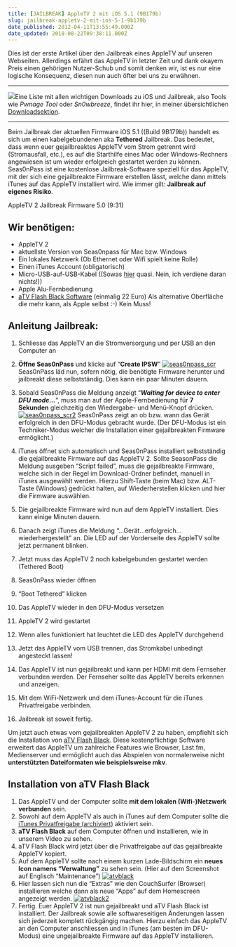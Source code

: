 ```yaml
---
title: [JAILBREAK] AppleTV 2 mit iOS 5.1 (9B179b)
slug: jailbreak-appletv-2-mit-ios-5-1-9b179b
date_published: 2012-04-11T13:55:49.000Z
date_updated: 2018-08-22T09:38:11.000Z
---
```


Dies ist der erste Artikel über den Jailbreak eines AppleTV auf unseren Webseiten. Allerdings erfährt das AppleTV in letzter Zeit und dank okayem Preis einen gehörigen Nutzer-Schub und somit denken wir, ist es nur eine logische Konsequenz, diesen nun auch öfter bei uns zu erwähnen.

---
[![](//thafakerde.appspot.com/img/iphone-jailbreak-150x150.jpg)](__GHOST_URL__/download-tools-jailbreaks/)Eine Liste mit allen wichtigen Downloads zu iOS und Jailbreak, also Tools wie *Pwnage Tool* oder *Sn0wbreeze*, findet ihr hier, in meiner übersichtlichen [Downloadsektion](__GHOST_URL__/download-tools-jailbreaks/).

---

Beim Jailbreak der aktuellen Firmware iOS 5.1 ((Build 9B179b)) handelt es sich um einen kabelgebundenen aka **Tethered** Jailbreak. Das bedeutet, dass wenn euer gejailbreaktes AppleTV vom Strom getrennt wird (Stromausfall, etc.), es auf die Starthilfe eines Mac oder Windows-Rechners angewiesen ist um wieder erfolgreich gestartet werden zu können. Seas0nPass ist eine kostenlose Jailbreak-Software speziell für das AppleTV, mit der sich eine gejailbreakte Firmware erstellen lässt, welche dann mittels iTunes auf das AppleTV installiert wird. Wie immer gilt: **Jailbreak auf eigenes Risiko**.

AppleTV 2 Jailbreak Firmware 5.0 (9:31)

## Wir benötigen:

- AppleTV 2
- aktuellste Version von Seas0npass für Mac bzw. Windows
- Ein lokales Netzwerk (Ob Ethernet oder Wifi spielt keine Rolle)
- Einen iTunes Account (obligatorisch)
- Micro-USB-auf-USB-Kabel ((Sowas [hier](http://www.amazon.de/Micro-USB-Kabel-USB-A-Stecker-Micro-B/dp/B000X26AYU/) quasi. Nein, ich verdiene daran nichts!))
- Apple Alu-Fernbedienung
- [aTV Flash Black Software](http://firecore.com/atvflash-black) (einmalig 22 Euro) Als alternative Oberfläche die mehr kann, als Apple selbst :-) Kein Muss!

## Anleitung Jailbreak:

1. Schliesse das AppleTV an die Stromversorgung und per USB an den Computer an
2. **Öffne Seas0nPass** und klicke auf “**Create IPSW**”
[![seas0npass_scr](//picdump.thafaker.de/2012/04/seas0npass_scr-580x392.jpg)](http://picdump.thafaker.de/2012/04/seas0npass_scr.jpg)
Seas0nPass läd nun, sofern nötig, die benötigte Firmware herunter und jailbreakt diese selbstständig. Dies kann ein paar Minuten dauern.
3. Sobald Seas0nPass die Meldung anzeigt “***Waiting for device to enter DFU mode…***“, muss man auf der Apple-Fernbedienung für **7 Sekunden** gleichzeitig den Wiedergabe- und Menü-Knopf drücken.
[![seas0npass_scr2](//picdump.thafaker.de/2012/04/seas0npass_scr2-580x392.jpg)](http://picdump.thafaker.de/2012/04/seas0npass_scr2.jpg)
Seas0nPass zeigt an ob bzw. wann das Gerät erfolgreich in den DFU-Modus gebracht wurde. (Der DFU-Modus ist ein Techniker-Modus welcher die Installation einer gejailbreakten Firmware ermöglicht.)
4. iTunes öffnet sich automatisch und Seas0nPass installiert selbstständig die gejailbreakte Firmware auf das AppleTV 2.
Sollte SeasonPass die Meldung ausgeben “Script failed”, muss die gejailbreakte Firmware, welche sich in der Regel im Download-Ordner befindet, manuell in iTunes ausgewählt werden.
Hierzu Shift-Taste (beim Mac) bzw. ALT-Taste (Windows) gedrückt halten, auf Wiederherstellen klicken und hier die Firmware auswählen.
5. Die gejailbreakte Firmware wird nun auf dem AppleTV installiert. Dies kann einige Minuten dauern.
6. Danach zeigt iTunes die Meldung “…Gerät…erfolgreich… wiederhergestellt” an. Die LED auf der Vorderseite des AppleTV sollte jetzt permanent blinken.
7. Jetzt muss das AppleTV 2 noch kabelgebunden gestartet werden (Tethered Boot)

1. Seas0nPass wieder öffnen
2. “Boot Tethered” klicken
3. Das AppleTV wieder in den DFU-Modus versetzen
4. AppleTV 2 wird gestartet
5. Wenn alles funktioniert hat leuchtet die LED des AppleTV durchgehend

8. Jetzt das AppleTV vom USB trennen, das Stromkabel unbedingt angesteckt lassen!
9. Das AppleTV ist nun gejailbreakt und kann per HDMI mit dem Fernseher verbunden werden. Der Fernseher sollte das AppleTV bereits erkennen und anzeigen.
10. Mit dem WiFi-Netzwerk und dem iTunes-Account für die iTunes Privatfreigabe verbinden.
11. Jailbreak ist soweit fertig.

Um jetzt auch etwas vom gejailbreakten AppleTV 2 zu haben, empfiehlt sich die Installation von [aTV Flash Black](http://firecore.com/atvflash-black). Diese kostenpflichtige Software erweitert das AppleTV um zahlreiche Features wie Browser, Last.fm, Medienserver und ermöglicht auch das Abspielen von normalerweise nicht **unterstützten Dateiformaten wie beispielsweise mkv**.

## Installation von aTV Flash Black

1. Das AppleTV und der Computer sollte **mit dem lokalen (Wifi-)Netzwerk verbunden** sein.
2. Sowohl auf dem AppleTV als auch in iTunes auf dem Computer sollte die[ iTunes Privatfreigabe (archiviert)](http://web.archive.org/web/20120209043720/http://www.giga.de:80/downloads/itunes/tipps/itunes-privatfreigabe-am-ipad-einrichten/) aktiviert sein.
3. **aTV Flash Black** auf dem Computer öffnen und installieren, wie in unserem Video zu sehen.
4. aTV Flash Black wird jetzt über die Privatfreigabe auf das gejailbreakte AppleTV kopiert.
5. Auf dem AppleTV sollte nach einem kurzen Lade-Bildschirm ein **neues Icon namens “Verwaltung”** zu sehen sein. (Hier auf dem Screenshot auf Englisch “Maintenance”)
[![atvblack](//picdump.thafaker.de/2012/04/atvblack-580x326.jpg)](http://picdump.thafaker.de/2012/04/atvblack.jpg)
6. Hier lassen sich nun die “Extras” wie den CouchSurfer (Browser) installieren welche dann als neue “Apps” auf dem Homescreen angezeigt werden.
[![atvblack2](//picdump.thafaker.de/2012/04/atvblack2-580x326.jpg)](http://picdump.thafaker.de/2012/04/atvblack2.jpg)
7. Fertig. Euer AppleTV 2 ist nun gejailbreakt und aTV Flash Black ist installiert.
Der Jailbreak sowie alle softwareseitigen Änderungen lassen sich jederzeit komplett rückgängig machen. Hierzu einfach das AppleTV an den Computer anschliessen und in iTunes (am besten im DFU-Modus) eine ungejailbreakte Firmware auf das AppleTV installieren.
